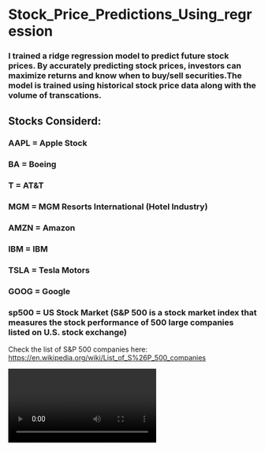 # Stock_Price_Predictions_Using_regression

### I trained a ridge regression model to predict future stock prices. By accurately predicting stock prices, investors can maximize returns and know when to buy/sell securities.The model is trained using historical stock price data along with the volume of transcations.

## Stocks Considerd:

### AAPL = Apple Stock 
### BA = Boeing 
### T = AT&T
### MGM = MGM Resorts International (Hotel Industry)
### AMZN = Amazon
### IBM = IBM
### TSLA = Tesla Motors
### GOOG = Google 
### sp500 = US Stock Market (S&P 500 is a stock market index that measures the stock performance of 500 large companies listed on U.S. stock exchange)

Check the list of S&P 500 companies here: https://en.wikipedia.org/wiki/List_of_S%26P_500_companies

![](https://github.com/parthshah28/Stock_Price_Predictions_Using_regression/blob/main/images/1.mp4)
